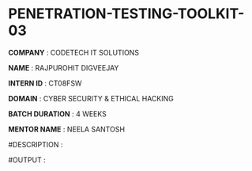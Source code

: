 # PENETRATION-TESTING-TOOLKIT-03

**COMPANY** : CODETECH IT SOLUTIONS 

**NAME** : RAJPUROHIT DIGVEEJAY

**INTERN ID** : CT08FSW

**DOMAIN** : CYBER SECURITY & ETHICAL HACKING 

**BATCH DURATION** : 4 WEEKS

**MENTOR NAME** : NEELA SANTOSH 

#DESCRIPTION : 


#OUTPUT : 
